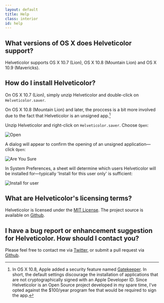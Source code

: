 ```yaml
---
layout: default
title: Help
class: interior
id: help
---
```


## What versions of OS X does Helveticolor support?

Helveticolor supports OS X 10.7 (Lion), OS X 10.8 (Mountain Lion) and OS X 10.9 (Mavericks).

## How do I install Helveticolor?

On OS X 10.7 (Lion), simply unzip Helveticolor and double-click on `Helveticolor.saver`.

On OS X 10.8 (Mountain Lion) and later, the proccess is a bit more involved due to the fact that Helveticolor
is an unsigned app.[^1]

Unzip Helveticolor and right-click on `Helveticolor.saver`.  Choose `Open`:

![Open](/Helveticolor/img/helveticolor_open.png)
    

A dialog will appear to confirm the opening of an unsigned application—click `Open`:

![Are You Sure](/Helveticolor/img/helveticolor_are_you_sure.png)
    




In System Preferences, a sheet will determine which users Helveticolor will be installed for—typically 'Install for this user only' is sufficient:

![Install for user](/Helveticolor/img/helveticolor_install_for_user.png)
    
## What are Helveticolor's licensing terms?

Helveticolor is licensed under the [MIT License](http://opensource.org/licenses/mit-license.php).  The project source is available on [Github](https://github.com/pjbeardsley/Helveticolor).

## I have a bug report or enhancement suggestion for Helveticolor.  How should I contact you?

Please feel free to contact me via [Twitter](http://twitter.com/helveticolor), or submit a pull request via [Github](https://github.com/pjbeardsley/Helveticolor).

[^1]: In OS X 10.8, Apple added a security feature named
[Gatekeeper](http://www.apple.com/osx/what-is/security.html). In short, the default
settings discourage the installation of applications that are not cryptographically
signed with an Apple Developer ID. Since Helveticolor is an Open Source project
developed in my spare time, I've opted against the $100/year program fee that
would be required to sign the app.
